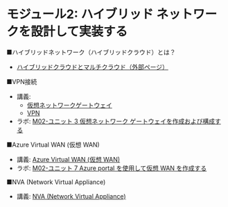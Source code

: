 # モジュール2: ハイブリッド ネットワークを設計して実装する

■ハイブリッドネットワーク（ハイブリッドクラウド）とは？

- [ハイブリッドクラウドとマルチクラウド（外部ページ）](https://atlax.nri.co.jp/blogs/20210927/)

■VPN接続

- 講義:
  - [仮想ネットワークゲートウェイ](virtual-../network/virtual-network-gateway.md)
  - [VPN](../network/vpn.md)
- ラボ: [M02-ユニット 3 仮想ネットワーク ゲートウェイを作成および構成する](lab-m02-u03.md)

■Azure Virtual WAN (仮想 WAN)

- 講義: [Azure Virtual WAN (仮想 WAN)](../AZ-104/mod05-04-virtualwan.md)
- ラボ: [M02-ユニット 7 Azure portal を使用して仮想 WAN を作成する](lab-m02-u07.md)

■NVA (Network Virtual Appliance)

- 講義: [NVA (Network Virtual Appliance)](../network/nva.md)